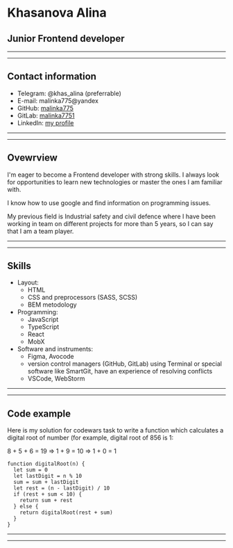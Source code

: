 # Khasanova Alina

## Junior Frontend developer

*******
*******
## Contact information

- Telegram: @khas_alina (preferrable)
- E-mail: malinka775@yandex
- GitHub: [malinka775](https://github.com/malinka775)
- GitLab: [malinka7751](https://gitlab.com/malinka7751)
- LinkedIn: [my profile](https://www.linkedin.com/in/alina-khasanova-b9a4061ba/)

******
******
## Ovewrview

I'm eager to become a Frontend developer with strong skills.
I always look for opportunities to learn new technologies or master the ones I am familiar with.

I know how to use google and find information on programming issues.

My previous field is Industrial safety and civil defence where I have been working in team on different projects for more than 5 years, so I can say that I am a team player.

********
********
## Skills

- Layout:
    - HTML
    - CSS and preprocessors (SASS, SCSS)
    - BEM metodology
- Programming:
    - JavaScript
    - TypeScript
    - React
    - MobX
- Software and instruments:
    - Figma, Avocode
    - version control managers (GitHub, GitLab) using Terminal or special software like SmartGit, have an experience of resolving conflicts
    - VSCode, WebStorm

******
******
## Code example

Here is my solution for codewars task to write a function which calculates a digital root of number (for example, digital root of 856 is 1:

8 + 5 + 6 = 19   =>   1 + 9 = 10   =>   1 + 0 = 1
```
function digitalRoot(n) {
  let sum = 0
  let lastDigit = n % 10
  sum = sum + lastDigit
  let rest = (n - lastDigit) / 10
  if (rest + sum < 10) {
    return sum + rest
  } else {
    return digitalRoot(rest + sum)
  }
}
```
******
******




